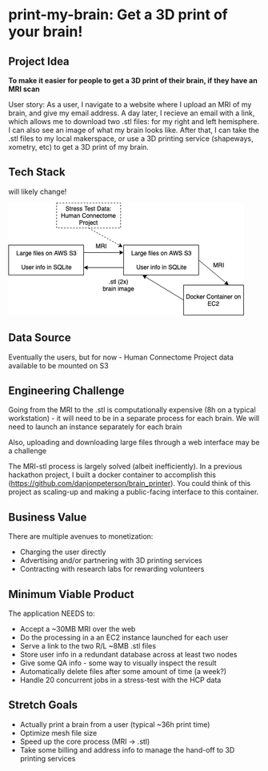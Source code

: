 # print-my-brain: Get a 3D print of your brain!

## Project Idea

**To make it easier for people to get a 3D print of their brain, if they have an MRI scan**

User story: As a user, I navigate to a website where I upload an MRI of my brain, and give my email address. A day later, I recieve an email with a link, which allows me to download two .stl files: for my right and left hemisphere. I can also see an image of what my brain looks like. After that, I can take the .stl files to my local makerspace, or use a 3D printing service (shapeways, xometry, etc)  to get a 3D print of my brain.

## Tech Stack
will likely change!

![tech_stack](tech_stack.png)

## Data Source

Eventually the users, but for now - Human Connectome Project data available to be mounted on S3

## Engineering Challenge

Going from the MRI to the .stl is computationally expensive (8h on a typical workstation) - it will need to be in a separate process for each brain. We will need to launch an instance separately for each brain

Also, uploading and downloading large files through a web interface may be a challenge

The MRI-stl process is largely solved (albeit inefficiently). In a previous hackathon project, I built a docker container to accomplish this (https://github.com/danjonpeterson/brain_printer). You could think of this project as scaling-up and making a public-facing interface to this container.

## Business Value

There are multiple avenues to monetization:  

- Charging the user directly  
- Advertising and/or partnering with 3D printing services  
- Contracting with research labs for rewarding volunteers

## Minimum Viable Product

The application NEEDS to:

- Accept a ~30MB MRI over the web 
- Do the processing in a an EC2 instance launched for each user  
- Serve a link to the two R/L ~8MB .stl files
- Store user info in a redundant database across at least two nodes
- Give some QA info - some way to visually inspect the result
- Automatically delete files after some amount of time (a week?)
- Handle 20 concurrent jobs in a stress-test with the HCP data

## Stretch Goals

- Actually print a brain from a user (typical ~36h print time)
- Optimize mesh file size
- Speed up the core process (MRI -> .stl)
- Take some billing and address info to manage the hand-off to 3D printing services
